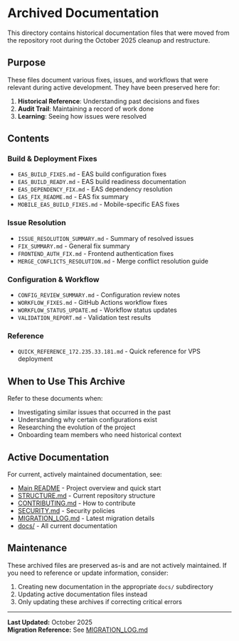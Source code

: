 # Archived Documentation

This directory contains historical documentation files that were moved from the repository root during the October 2025 cleanup and restructure.

## Purpose

These files document various fixes, issues, and workflows that were relevant during active development. They have been preserved here for:

1. **Historical Reference**: Understanding past decisions and fixes
2. **Audit Trail**: Maintaining a record of work done
3. **Learning**: Seeing how issues were resolved

## Contents

### Build & Deployment Fixes
- `EAS_BUILD_FIXES.md` - EAS build configuration fixes
- `EAS_BUILD_READY.md` - EAS build readiness documentation
- `EAS_DEPENDENCY_FIX.md` - EAS dependency resolution
- `EAS_FIX_README.md` - EAS fix summary
- `MOBILE_EAS_BUILD_FIXES.md` - Mobile-specific EAS fixes

### Issue Resolution
- `ISSUE_RESOLUTION_SUMMARY.md` - Summary of resolved issues
- `FIX_SUMMARY.md` - General fix summary
- `FRONTEND_AUTH_FIX.md` - Frontend authentication fixes
- `MERGE_CONFLICTS_RESOLUTION.md` - Merge conflict resolution guide

### Configuration & Workflow
- `CONFIG_REVIEW_SUMMARY.md` - Configuration review notes
- `WORKFLOW_FIXES.md` - GitHub Actions workflow fixes
- `WORKFLOW_STATUS_UPDATE.md` - Workflow status updates
- `VALIDATION_REPORT.md` - Validation test results

### Reference
- `QUICK_REFERENCE_172.235.33.181.md` - Quick reference for VPS deployment

## When to Use This Archive

Refer to these documents when:

- Investigating similar issues that occurred in the past
- Understanding why certain configurations exist
- Researching the evolution of the project
- Onboarding team members who need historical context

## Active Documentation

For current, actively maintained documentation, see:

- [Main README](../../README.md) - Project overview and quick start
- [STRUCTURE.md](../../STRUCTURE.md) - Current repository structure
- [CONTRIBUTING.md](../../CONTRIBUTING.md) - How to contribute
- [SECURITY.md](../../SECURITY.md) - Security policies
- [MIGRATION_LOG.md](../../MIGRATION_LOG.md) - Latest migration details
- [docs/](../) - All current documentation

## Maintenance

These archived files are preserved as-is and are not actively maintained. If you need to reference or update information, consider:

1. Creating new documentation in the appropriate `docs/` subdirectory
2. Updating active documentation files instead
3. Only updating these archives if correcting critical errors

---

**Last Updated:** October 2025  
**Migration Reference:** See [MIGRATION_LOG.md](../../MIGRATION_LOG.md)
